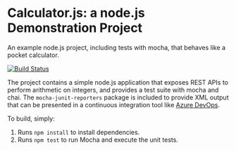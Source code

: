 Calculator.js: a node.js Demonstration Project
==============================================
An example node.js project, including tests with mocha, that behaves like
a pocket calculator.

[![Build Status](https://dev.azure.com/vkumbham/Configuring%20Agent%20Pools%20and%20Understanding%20Pipeline%20Style/_apis/build/status/kvrgith01.calculator?branchName=master)](https://dev.azure.com/vkumbham/Configuring%20Agent%20Pools%20and%20Understanding%20Pipeline%20Style/_build/latest?definitionId=5&branchName=master)

The project contains a simple node.js application that exposes REST APIs
to perform arithmetic on integers, and provides a test suite with mocha
and chai.  The `mocha-junit-reporters` package is included to provide XML
output that can be presented in a continuous integration tool like
[Azure DevOps](https://azure.com/devops).

To build, simply:

1. Runs `npm install` to install dependencies.
2. Runs `npm test` to run Mocha and execute the unit tests.

